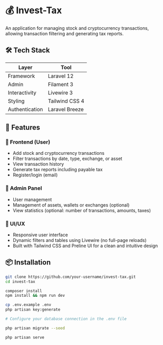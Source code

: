 # 💰 Invest-Tax

An application for managing stock and cryptocurrency transactions, allowing transaction filtering and generating tax reports.

## 🛠 Tech Stack

| Layer          | Tool                        |
|----------------|-----------------------------|
| Framework      | Laravel 12                  |
| Admin          | Filament 3                  |
| Interactivity  | Livewire 3                  |
| Styling        | Tailwind CSS 4              |
| Authentication | Laravel Breeze              |

## 🚀 Features

### 👤 Frontend (User)

- Add stock and cryptocurrency transactions  
- Filter transactions by date, type, exchange, or asset  
- View transaction history  
- Generate tax reports including payable tax  
- Register/login (email)  

### 🔧 Admin Panel

- User management  
- Management of assets, wallets or exchanges (optional)  
- View statistics (optional: number of transactions, amounts, taxes)  

### 🎨 UI/UX

- Responsive user interface  
- Dynamic filters and tables using Livewire (no full-page reloads)  
- Built with Tailwind CSS and Preline UI for a clean and intuitive design  


## 📦 Installation

```bash
git clone https://github.com/your-username/invest-tax.git
cd invest-tax

composer install
npm install && npm run dev

cp .env.example .env
php artisan key:generate

# Configure your database connection in the .env file

php artisan migrate --seed

php artisan serve
